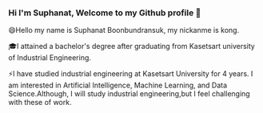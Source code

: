 ### Hi I'm Suphanat, Welcome to my Github profile 👋

😄Hello my name is Suphanat Boonbundransuk, my nickanme is kong.

🎓I attained a bachelor's degree after graduating from Kasetsart university of Industrial Engineering.

⚡I have studied industrial engineering at Kasetsart University for 4 years.
I am interested in Artificial Intelligence, Machine Learning, and Data Science.Although, I will study industrial engineering,but I feel challenging with these of work.

<!-- ![11428077_1131490303543831_5529685286520261579_n](https://user-images.githubusercontent.com/80037547/117395345-f12d6e00-af21-11eb-9ea2-0c61f6235b2b.jpg) -->






<!--
**kongzyeons/kongzyeons** is a ✨ _special_ ✨ repository because its `README.md` (this file) appears on your GitHub profile.

Here are some ideas to get you started:

- 🔭 I’m currently working on ...
- 🌱 I’m currently learning ...
- 👯 I’m looking to collaborate on ...
- 🤔 I’m looking for help with ...
- 💬 Ask me about ...
- 📫 How to reach me: ...
- 😄 Pronouns: ...
- ⚡ Fun fact: ...
-->
